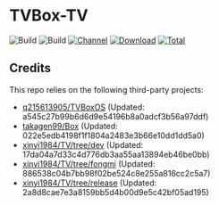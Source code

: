 # TVBox-TV

![Build](https://shields.io/github/actions/workflow/status/xinyi1984/TVBox-TV/TV.yml?branch=master&logo=github&label=Build)
![Build](https://shields.io/github/actions/workflow/status/xinyi1984/TVBox-TV/TVBox.yml?branch=master&logo=github&label=Build)
[![Channel](https://img.shields.io/badge/Follow-Telegram-blue.svg?logo=telegram)](https://t.me/klbot)
[![Download](https://img.shields.io/github/v/release/xinyi1984/TVBox-TV?color=orange&logoColor=orange&label=Download&logo=DocuSign)](https://github.com/xinyi1984/TVBox-TV/releases/latest) 
[![Total](https://shields.io/github/downloads/xinyi1984/TVBox-TV/total?logo=Bookmeter&label=Counts&logoColor=yellow&color=yellow)](https://github.com/xinyi1984/TVBox-TV/releases)

## Credits
This repo relies on the following third-party projects:
- [q215613905/TVBoxOS](https://github.com/q215613905/TVBoxOS) (Updated: a545c27b99b6d6d9e54196b8a0adcf3b56a97ddf)
- [takagen99/Box](https://github.com/takagen99/Box) (Updated: 022e5edb4198f1f1804a2483e3b66e10dd1dd5a0)
- [xinyi1984/TV/tree/dev](https://github.com/xinyi1984/TV/tree/dev) (Updated: 17da04a7d33c4d776db3aa55aa13894eb46be0bb)
- [xinyi1984/TV/tree/fongmi](https://github.com/xinyi1984/TV/tree/fongmi) (Updated: 886538c04b7bb98f02be524c8e255a816cc2c5a7)
- [xinyi1984/TV/tree/release](https://github.com/xinyi1984/TV/tree/release) (Updated: 2a8d8cae7e3a8159bb5d4b00d9e5c42bf05ad195)

